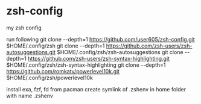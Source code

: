 # zsh-config
my zsh config

run following
git clone --depth=1 https://github.com/user605/zsh-config.git $HOME/.config/zsh
git clone --depth=1 https://github.com/zsh-users/zsh-autosuggestions.git $HOME/.config/zsh/zsh-autosuggestions
git clone --depth=1 https://github.com/zsh-users/zsh-syntax-highlighting.git $HOME/.config/zsh/zsh-syntax-highlighting
git clone --depth=1 https://github.com/romkatv/powerlevel10k.git $HOME/.config/zsh/powerlevel10k

install exa, fzf, fd from pacman
create symlink of .zshenv in home folder with name .zshenv
